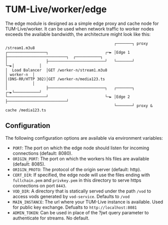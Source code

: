 # TUM-Live/worker/edge

The edge module is designed as a simple edge proxy and cache node for TUM-Live/worker.
It can be used when network traffic to worker nodes exceeds the available bandwidth, the architecture might look like this:
```
                                                ┌───────┐ proxy /stream1.m3u8
┌─────────────────┐                         ┌─► │Edge 1 ├──────────────────────────┐  ┌───────────┐
│                 ├─────────────────────────┘   └───────┘                          └─►│           │
│  Load Balancer  │GET /worker-n/stream1.m3u8                                         │ worker-n  │
│(DNS-RR/HTTP 302)│GET /worker-n/media123.ts                                          │           │
│                 ├─────────────────────────┐   ┌───────┐                          ┌─►└───────────┘
└─────────────────┘                         └─► │Edge 2 ├──────────────────────────┘
                                                └───────┘ proxy & cache /media123.ts
```

## Configuration

The following configuration options are available via environment variables:

- `PORT`: The port on which the edge node should listen for incoming connections (default: 8080).
- `ORIGIN_PORT`: The port on which the workers hls files are available (default: 8085). 
- `ORIGIN_PROTO`: The protocol of the origin server (default: http).
- `CERT_DIR`: If specified, the edge node will use the files ending with `fullchain.pem` and `privkey.pem` in this directory to serve https connections on port `8443`.
- `VOD_DIR`: A directory that is statically served under the path `/vod` to access vods generated by `vod-service`. Defaults to `/vod`
- `MAIN_INSTANCE`: The url where your TUM-Live instance is available. Used for public key exchange. Defualts to `http://localhost:8081`
- `ADMIN_TOKEN`: Can be used in place of the ?jwt query parameter to authenticate for streams. No default.
